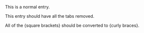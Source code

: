 This is a normal entry.

This entry should have all the tabs removed.

All of the {square brackets} should be converted to {curly braces}.
